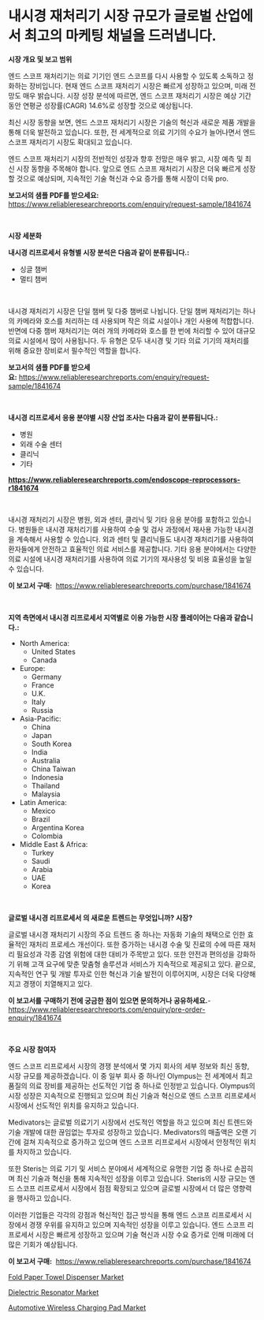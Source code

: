 <p><h1>내시경 재처리기 시장 규모가 글로벌 산업에서 최고의 마케팅 채널을 드러냅니다.</h1></p><p><strong>시장 개요 및 보고 범위</strong></p>
<p><p>엔드 스코프 재처리기는 의료 기기인 엔드 스코프를 다시 사용할 수 있도록 소독하고 정화하는 장비입니다. 현재 엔드 스코프 재처리기 시장은 빠르게 성장하고 있으며, 미래 전망도 매우 밝습니다. 시장 성장 분석에 따르면, 엔드 스코프 재처리기 시장은 예상 기간 동안 연평균 성장률(CAGR) 14.6%로 성장할 것으로 예상됩니다.</p><p>최신 시장 동향을 보면, 엔드 스코프 재처리기 시장은 기술의 혁신과 새로운 제품 개발을 통해 더욱 발전하고 있습니다. 또한, 전 세계적으로 의료 기기의 수요가 늘어나면서 엔드 스코프 재처리기 시장도 확대되고 있습니다.</p><p>엔드 스코프 재처리기 시장의 전반적인 성장과 향후 전망은 매우 밝고, 시장 예측 및 최신 시장 동향을 주목해야 합니다. 앞으로 엔드 스코프 재처리기 시장은 더욱 빠르게 성장할 것으로 예상되며, 지속적인 기술 혁신과 수요 증가를 통해 시장이 더욱 pro.</p></p>
<p><strong>보고서의 샘플 PDF를 받으세요:</strong> <a href="https://www.reliableresearchreports.com/enquiry/request-sample/1841674">https://www.reliableresearchreports.com/enquiry/request-sample/1841674</a></p>
<p>&nbsp;</p>
<p><strong>시장 세분화</strong></p>
<p><strong>내시경 리프로세서 유형별 시장 분석은 다음과 같이 분류됩니다.:</strong></p>
<p><ul><li>싱글 챔버</li><li>멀티 챔버</li></ul></p>
<p>&nbsp;</p>
<p><p>내시경 재처리기 시장은 단일 챔버 및 다중 챔버로 나뉩니다. 단일 챔버 재처리기는 하나의 카메라와 호스를 처리하는 데 사용되며 작은 의료 시설이나 개인 사용에 적합합니다. 반면에 다중 챔버 재처리기는 여러 개의 카메라와 호스를 한 번에 처리할 수 있어 대규모 의료 시설에서 많이 사용됩니다. 두 유형은 모두 내시경 및 기타 의료 기기의 재처리를 위해 중요한 장비로서 필수적인 역할을 합니다.</p></p>
<p><strong>보고서의 샘플 PDF를 받으세요:</strong>&nbsp;<a href="https://www.reliableresearchreports.com/enquiry/request-sample/1841674">https://www.reliableresearchreports.com/enquiry/request-sample/1841674</a></p>
<p>&nbsp;</p>
<p><strong> 내시경 리프로세서 응용 분야별 시장 산업 조사는 다음과 같이 분류됩니다.:</strong></p>
<p><ul><li>병원</li><li>외래 수술 센터</li><li>클리닉</li><li>기타</li></ul></p>
<p><strong><a href="https://www.reliableresearchreports.com/endoscope-reprocessors-r1841674">https://www.reliableresearchreports.com/endoscope-reprocessors-r1841674</a></strong></p>
<p>&nbsp;</p>
<p><p>내시경 재처리기 시장은 병원, 외과 센터, 클리닉 및 기타 응용 분야를 포함하고 있습니다. 병원들은 내시경 재처리기를 사용하여 수술 및 검사 과정에서 재사용 가능한 내시경을 계속해서 사용할 수 있습니다. 외과 센터 및 클리닉들도 내시경 재처리기를 사용하여 환자들에게 안전하고 효율적인 의료 서비스를 제공합니다. 기타 응용 분야에서는 다양한 의료 시설에 내시경 재처리기를 사용하여 의료 기기의 재사용성 및 비용 효율성을 높일 수 있습니다.</p></p>
<p><strong>이 보고서 구매:</strong>&nbsp; <a href="https://www.reliableresearchreports.com/purchase/1841674">https://www.reliableresearchreports.com/purchase/1841674</a></p>
<p>&nbsp;</p>
<p><strong>지역 측면에서 내시경 리프로세서 지역별로 이용 가능한 시장 플레이어는 다음과 같습니다.:</strong></p>
<p><ul>
    <li>
        North America:
        <ul>
            <li>United States</li>
            <li>Canada</li>
        </ul>
    </li>
    <li>
        Europe:
        <ul>
            <li>Germany</li>
            <li>France</li>
            <li>U.K.</li>
            <li>Italy</li>
            <li>Russia</li>
        </ul>
    </li>
    <li>
        Asia-Pacific:
        <ul>
            <li>China</li>
            <li>Japan</li>
            <li>South Korea</li>
            <li>India</li>
            <li>Australia</li>
            <li>China Taiwan</li>
            <li>Indonesia</li>
            <li>Thailand</li>
            <li>Malaysia</li>
        </ul>
    </li>
    <li>
        Latin America:
        <ul>
            <li>Mexico</li>
            <li>Brazil</li>
            <li>Argentina Korea</li>
            <li>Colombia</li>
        </ul>
    </li>
    <li>
        Middle East & Africa:
        <ul>
            <li>Turkey</li>
            <li>Saudi</li>
            <li>Arabia</li>
            <li>UAE</li>
            <li>Korea</li>
        </ul>
    </li>
    </ul></p>
<p>&nbsp;</p>
<p><strong>글로벌 내시경 리프로세서 의 새로운 트렌드는 무엇입니까? 시장?</strong></p>
<p><p>글로벌 내시경 재처리기 시장의 주요 트렌드 중 하나는 자동화 기술의 채택으로 인한 효율적인 재처리 프로세스 개선이다. 또한 증가하는 내시경 수술 및 진료의 수에 따른 재처리 필요성과 각종 감염 위험에 대한 대비가 주목받고 있다. 또한 안전과 편의성을 강화하기 위해 고객 요구에 맞춘 맞춤형 솔루션과 서비스가 지속적으로 제공되고 있다. 끝으로, 지속적인 연구 및 개발 투자로 인한 혁신과 기술 발전이 이루어지며, 시장은 더욱 다양해지고 경쟁이 치열해지고 있다.</p></p>
<p><strong>이 보고서를 구매하기 전에 궁금한 점이 있으면 문의하거나 공유하세요.</strong>- <a href="https://www.reliableresearchreports.com/enquiry/pre-order-enquiry/1841674">https://www.reliableresearchreports.com/enquiry/pre-order-enquiry/1841674</a></p>
<p>&nbsp;</p>
<p><strong>주요 시장 참여자</strong></p>
<p><p>엔드 스코프 리프로세서 시장의 경쟁 분석에서 몇 가지 회사의 세부 정보와 최신 동향, 시장 규모를 제공하겠습니다. 이 중 일부 회사 중 하나인 Olympus는 전 세계에서 최고 품질의 의료 장비를 제공하는 선도적인 기업 중 하나로 인정받고 있습니다. Olympus의 시장 성장은 지속적으로 진행되고 있으며 최신 기술과 혁신으로 엔드 스코프 리프로세서 시장에서 선도적인 위치를 유지하고 있습니다.</p><p>Medivators는 글로벌 의료기기 시장에서 선도적인 역할을 하고 있으며 최신 트렌드와 기술 개발에 대한 끊임없는 투자로 성장하고 있습니다. Medivators의 매출액은 오랜 기간에 걸쳐 지속적으로 증가하고 있으며 엔드 스코프 리프로세서 시장에서 안정적인 위치를 차지하고 있습니다.</p><p>또한 Steris는 의료 기기 및 서비스 분야에서 세계적으로 유명한 기업 중 하나로 손꼽히며 최신 기술과 혁신을 통해 지속적인 성장을 이루고 있습니다. Steris의 시장 규모는 엔드 스코프 리프로세서 시장에서 점점 확장되고 있으며 글로벌 시장에서 더 많은 영향력을 행사하고 있습니다.</p><p>이러한 기업들은 각각의 강점과 혁신적인 접근 방식을 통해 엔드 스코프 리프로세서 시장에서 경쟁 우위를 유지하고 있으며 지속적인 성장을 이루고 있습니다. 엔드 스코프 리프로세서 시장은 빠르게 성장하고 있으며 기술 혁신과 시장 수요 증가로 인해 미래에 더 많은 기회가 예상됩니다.</p></p>
<p><strong>이 보고서 구매:</strong>&nbsp;&nbsp;<a href="https://www.reliableresearchreports.com/purchase/1841674">https://www.reliableresearchreports.com/purchase/1841674</a></p>
<p><p><a href="https://www.linkedin.com/pulse/fold-paper-towel-dispenser-market-size-growing-forecasted-period-fkrbf?trackingId=vQatK6ReshJULLFFnlUvjw%3D%3D">Fold Paper Towel Dispenser Market</a></p><p><a href="https://github.com/CliffMedina6/Market-Research-Report-List-4/blob/main/dielectric-resonator-market.md">Dielectric Resonator Market</a></p><p><a href="https://www.linkedin.com/pulse/automotive-wireless-charging-pad-market-provides-detailed-segmentation-lzyef?trackingId=1NGXM%2FauEZN7RZh71malcA%3D%3D">Automotive Wireless Charging Pad Market</a></p></p>